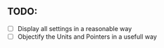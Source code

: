 ## TODO:
- [ ] Display all settings in a reasonable way
- [ ] Objectify the Units and Pointers in a usefull way